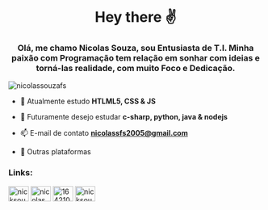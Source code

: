<h1 align="center">Hey there ✌</h1>
<h3 align="center">Olá, me chamo Nicolas Souza, sou Entusiasta de T.I. Minha paixão com Programação tem relação em sonhar com ideias e torná-las realidade, com muito Foco e Dedicação.</h3>

<p align="left"> <img src="https://komarev.com/ghpvc/?username=nicolassouzafs&label=Profile%20views&color=0e75b6&style=flat" alt="nicolassouzafs" /> </p>

- 🌱 Atualmente estudo **HTLML5, CSS & JS**

- 💬 Futuramente desejo estudar **c-sharp, python, java & nodejs**

- 📫 E-mail de contato **nicolassfs2005@gmail.com**

- 🔗 Outras plataformas 

<h3 align="left">Links:</h3>
<p align="left">
<a href="https://twitter.com/nicksouzafs" target="blank"><img align="center" src="https://raw.githubusercontent.com/rahuldkjain/github-profile-readme-generator/master/src/images/icons/Social/twitter.svg" alt="nicksouzafs" height="30" width="40" /></a>
<a href="https://linkedin.com/in/nicolas ferreira" target="blank"><img align="center" src="https://raw.githubusercontent.com/rahuldkjain/github-profile-readme-generator/master/src/images/icons/Social/linked-in-alt.svg" alt="nicolas ferreira" height="30" width="40" /></a>
<a href="https://stackoverflow.com/users/16421081" target="blank"><img align="center" src="https://raw.githubusercontent.com/rahuldkjain/github-profile-readme-generator/master/src/images/icons/Social/stack-overflow.svg" alt="16421081" height="30" width="40" /></a>
<a href="https://instagram.com/nicksouza.fs" target="blank"><img align="center" src="https://raw.githubusercontent.com/rahuldkjain/github-profile-readme-generator/master/src/images/icons/Social/instagram.svg" alt="nicksouza.fs" height="30" width="40" /></a>
</p>
